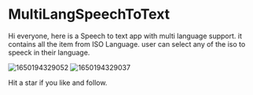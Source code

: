 # MultiLangSpeechToText

Hi everyone, here is a Speech to text app with multi language support. 
it contains  all the item from ISO Language. user can select any of the iso to speeck in their language.

![1650194329052](https://user-images.githubusercontent.com/13531489/163712151-52bb5c9d-af96-4b83-a9b9-cfb275a044a9.jpg)
![1650194329037](https://user-images.githubusercontent.com/13531489/163712153-9936dac6-dc7f-4778-b547-d3026e6d40fe.jpg)


Hit a star if you like and follow.
